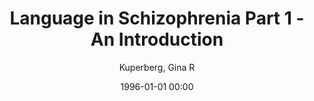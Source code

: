 ---
layout: post
title: Language in Schizophrenia Part 1 - An Introduction

date: 1996-01-01 00:00
author: Kuperberg, Gina R
journal: Linguistics and Language Compass

link: https://doi.org/10.1111/j.1749-818X.2010.00216.x

year: 2010
---